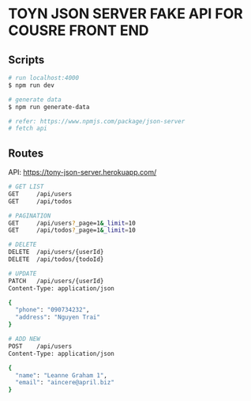 # TOYN JSON SERVER FAKE API FOR COUSRE FRONT END

## Scripts

```bash
# run localhost:4000
$ npm run dev

# generate data
$ npm run generate-data
```

```bash
# refer: https://www.npmjs.com/package/json-server
# fetch api
```

## Routes

API: https://tony-json-server.herokuapp.com/

```bash
# GET LIST
GET     /api/users
GET     /api/todos

# PAGINATION
GET     /api/users?_page=1&_limit=10
GET     /api/todos?_page=1&_limit=10

# DELETE
DELETE  /api/users/{userId}
DELETE  /api/todos/{todoId}

# UPDATE
PATCH   /api/users/{userId}
Content-Type: application/json

{
  "phone": "090734232",
  "address": "Nguyen Trai"
}

# ADD NEW
POST    /api/users
Content-Type: application/json

{
  "name": "Leanne Graham 1",
  "email": "aincere@april.biz"
}
```
